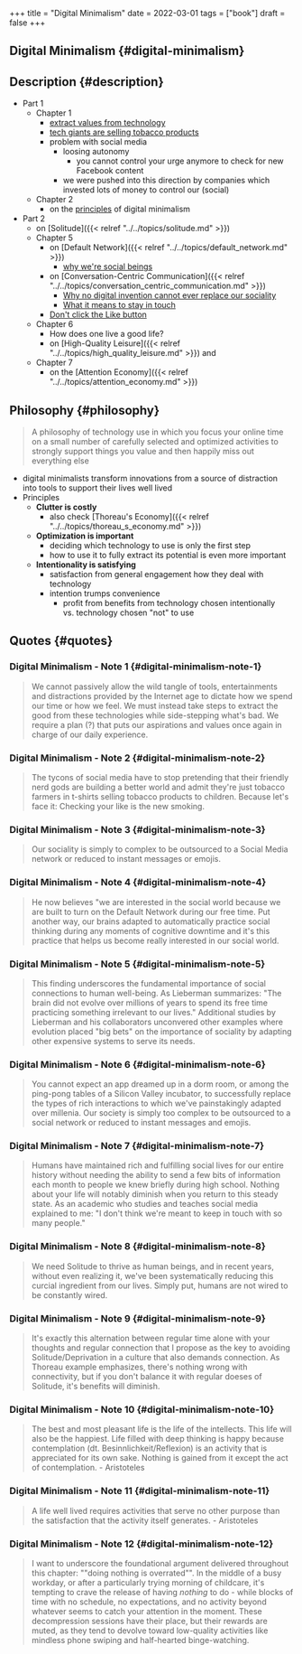 +++
title = "Digital Minimalism"
date = 2022-03-01
tags = ["book"]
draft = false
+++

## Digital Minimalism {#digital-minimalism}


## Description {#description}

-   Part 1
    -   Chapter 1
        -   [extract values from technology](#digital-minimalism-note-1)
        -   [tech giants are selling tobacco products](#digital-minimalism-note-2)
        -   problem with social media
            -   loosing autonomy
                -   you cannot control your urge anymore to check for new Facebook content
            -   we were pushed into this direction by companies which invested lots of money to control our (social)
    -   Chapter 2
        -   on the [principles](#philosophy) of digital minimalism
-   Part 2
    -   on [Solitude]({{< relref "../../topics/solitude.md" >}})
    -   Chapter 5
        -   on [Default Network]({{< relref "../../topics/default_network.md" >}})
            -   [why we're social beings](#digital-minimalism-note-5)
        -   on [Conversation-Centric Communication]({{< relref "../../topics/conversation_centric_communication.md" >}})
            -   [Why no digital invention cannot ever replace our sociality](#digital-minimalism-note-6)
            -   [What it means to stay in touch](#digital-minimalism-note-7)
        -   [Don't click the Like button](https://www.attentiveman.com/blog-1/2019/3/1/cal-newport-on-avoiding-the-like-button)
    -   Chapter 6
        -   How does one live a good life?
        -   on [High-Quality Leisure]({{< relref "../../topics/high_quality_leisure.md" >}}) and
    -   Chapter 7
        -   on the [Attention Economy]({{< relref "../../topics/attention_economy.md" >}})


## Philosophy {#philosophy}

> A philosophy of technology use in which you focus your online time on a small number of carefully selected and optimized activities to strongly support things you value and then happily miss out everything else

-   digital minimalists transform innovations from a source of distraction into tools to support their lives well lived
-   Principles
    -   **Clutter is costly**
        -   also check [Thoreau's Economy]({{< relref "../../topics/thoreau_s_economy.md" >}})
    -   **Optimization is important**
        -   deciding which technology to use is only the first step
        -   how to use it to fully extract its potential is even more important
    -   **Intentionality is satisfying**
        -   satisfaction from general engagement how they deal with technology
        -   intention trumps convenience
            -   profit from benefits from technology chosen intentionally vs. technology chosen "not" to use


## Quotes {#quotes}


### Digital Minimalism - Note 1 {#digital-minimalism-note-1}

> We cannot passively allow the wild tangle of tools, entertainments and distractions provided by the Internet age to dictate how we spend our time or how we feel. We must instead take steps to extract the good from these technologies while side-stepping what's bad. We require a plan (?) that puts our aspirations and values once again in charge of our daily experience.


### Digital Minimalism - Note 2 {#digital-minimalism-note-2}

> The tycons of social media have to stop pretending that their friendly nerd gods are building a better world and admit they're just tobacco farmers in t-shirts selling tobacco products to children. Because let's face it: Checking your like is the new smoking.


### Digital Minimalism - Note 3 {#digital-minimalism-note-3}

> Our sociality is simply to complex to be outsourced to a Social Media network or reduced to instant messages or emojis.


### Digital Minimalism - Note 4 {#digital-minimalism-note-4}

> He now believes "we are interested in the social world because we are built to
> turn on the Default Network during our free time. Put another way, our brains
> adapted to automatically practice social thinking during any moments of
> cognitive downtime and it's this practice that helps us become really interested
> in our social world.


### Digital Minimalism - Note 5 {#digital-minimalism-note-5}

> This finding underscores the fundamental importance of social connections to
> human well-being. As Lieberman summarizes: "The brain did not evolve over
> millions of years to spend its free time practicing something irrelevant to our
> lives." Additional studies by Lieberman and his collaborators unconvered other
> examples where evolution placed "big bets" on the importance of sociality by
> adapting other expensive systems to serve its needs.


### Digital Minimalism - Note 6 {#digital-minimalism-note-6}

> You cannot expect an app dreamed up in a dorm room, or among the ping-pong
> tables of a Silicon Valley incubator, to successfully replace the types of rich
> interactions to which we've painstakingly adapted over millenia. Our society is
> simply too complex to be outsourced to a social network or reduced to instant
> messages and emojis.


### Digital Minimalism - Note 7 {#digital-minimalism-note-7}

> Humans have maintained rich and fulfilling social lives for our entire history without needing the ability to send a few bits of information each month to people we knew briefly during high school. Nothing about your life will notably diminish when you return to this steady state. As an academic who studies and teaches social media explained to me: "I don't think we're meant to keep in touch with so many people."


### Digital Minimalism - Note 8 {#digital-minimalism-note-8}

> We need Solitude to thrive as human beings, and in recent years, without even realizing it, we've been systematically reducing this curcial ingredient from our lives. Simply put, humans are not wired to be constantly wired.


### Digital Minimalism - Note 9 {#digital-minimalism-note-9}

> It's exactly this alternation between regular time alone with your thoughts and regular connection that I propose as the key to avoiding Solitude/Deprivation in a culture that also demands connection. As Thoreau example emphasizes, there's nothing wrong with connectivity, but if you don't balance it with regular doeses of Solitude, it's benefits will diminish.


### Digital Minimalism - Note 10 {#digital-minimalism-note-10}

> The best and most pleasant life is the life of the intellects. This life will also be the happiest. Life filled with deep thinking is happy because contemplation (dt. Besinnlichkeit/Reflexion) is an activity that is appreciated for its own sake. Nothing is gained from it except the act of contemplation. - Aristoteles


### Digital Minimalism - Note 11 {#digital-minimalism-note-11}

> A life well lived requires activities that serve no other purpose than the satisfaction that the activity itself generates. - Aristoteles


### Digital Minimalism - Note 12 {#digital-minimalism-note-12}

> I want to underscore the foundational argument delivered throughout this chapter: ""doing nothing is overrated"". In the middle of a busy workday, or after a particularly trying morning of childcare, it's tempting to crave the release of having _nothing_ to do - while blocks of time with no schedule, no expectations, and no activity beyond whatever seems to catch your attention in the moment. These decompression sessions have their place, but their rewards are muted, as they tend to devolve toward low-quality activities like mindless phone swiping and half-hearted binge-watching.